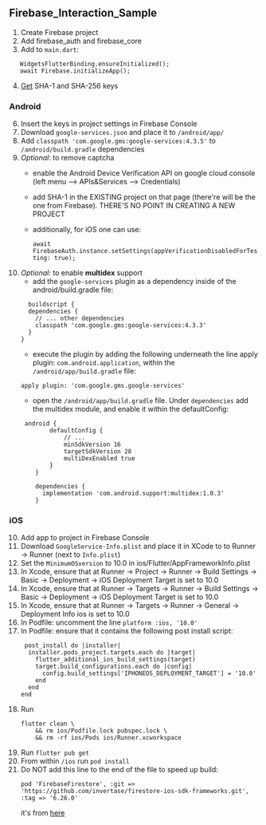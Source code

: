 ## Firebase_Interaction_Sample

1. Create Firebase project
2. Add firebase_auth and firebase_core
3. Add to `main.dart`:
```
   WidgetsFlutterBinding.ensureInitialized();
   await Firebase.initializeApp();
```
4. [Get](https://flutteragency.com/how-to-generate-sha-1-in-flutter/) SHA-1 and SHA-256 keys
 
### Android

6. Insert the keys in project settings in Firebase Console
7. Download `google-services.json` and place it to `/android/app/`
8. Add `classpath 'com.google.gms:google-services:4.3.5'` to `/android/build.gradle` dependencies
9. *Optional*: to remove captcha
    * enable the Android Device Verification API on google cloud console (left menu --> APIs&Services --> Credentials)
    * add SHA-1 in the EXISTING project on that page (there're will be the one from Firebase). THERE'S NO POINT IN CREATING A NEW PROJECT
    * additionally, for iOS one can use: 
    
        `await FirebaseAuth.instance.setSettings(appVerificationDisabledForTesting: true);`
9. *Optional:* to enable **multidex** support
    * add the `google-services` plugin as a dependency inside of the android/build.gradle file:
    ```
      buildscript {
      dependencies {
        // ... other dependencies
        classpath 'com.google.gms:google-services:4.3.3'
      }
    }
    ```
    * execute the plugin by adding the following underneath the line apply plugin: `com.android.application`, within the `/android/app/build.gradle` file:
    ```
    apply plugin: 'com.google.gms.google-services'
    ```
    * open the `/android/app/build.gradle` file. Under `dependencies` add the multidex module, and enable it within the defaultConfig:
    ```
     android {
            defaultConfig {
                // ...
                minSdkVersion 16
                targetSdkVersion 28
                multiDexEnabled true
            }
        }

        dependencies {
          implementation 'com.android.support:multidex:1.0.3'
        }
     ```

### iOS

10. Add app to project in Firebase Console
11. Download `GoogleService-Info.plist` and place it in XCode to to Runner -> Runner (next to `Info.plist`)
12. Set the `MinimumOSversion` to 10.0 in ios/Flutter/AppFrameworkInfo.plist
13. In Xcode, ensure that at Runner -> Project -> Runner -> Build Settings -> Basic -> Deployment -> iOS Deployment Target is set to 10.0
14. In Xcode, ensure that at Runner -> Targets -> Runner -> Build Settings -> Basic -> Deployment -> iOS Deployment Target is set to 10.0
15. In Xcode, ensure that at Runner -> Targets -> Runner -> General -> Deployment Info ios is set to 10.0
16. In Podfile: uncomment the line `platform :ios, '10.0'`
17. In Podfile: ensure that it contains the following post install script:
    ```
     post_install do |installer|
      installer.pods_project.targets.each do |target|
        flutter_additional_ios_build_settings(target)
        target.build_configurations.each do |config|
          config.build_settings['IPHONEOS_DEPLOYMENT_TARGET'] = '10.0'
        end
      end
    end
    ```
18. Run 
    ```
    flutter clean \
        && rm ios/Podfile.lock pubspec.lock \
        && rm -rf ios/Pods ios/Runner.xcworkspace
    ```
19. Run `flutter pub get`
20. From within `/ios` run `pod install`
21. Do NOT add this line to the end of the file to speed up build:
    ```
    pod 'FirebaseFirestore', :git => 'https://github.com/invertase/firestore-ios-sdk-frameworks.git', :tag => '6.26.0'
    ```
    it's from [here](https://firebase.flutter.dev/docs/overview#improve-ios-build-times)

